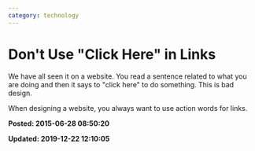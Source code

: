 ```yaml
---
category: technology
---
```

# Don't Use "Click Here" in Links

We have all seen it on a website. You read a sentence related to what you are doing and then it says to "click here" to do something.  This is bad design.  

When designing a website, you always want to use action words for links. 

**Posted: 2015-06-28 08:50:20** 

**Updated: 2019-12-22 12:10:05** 


